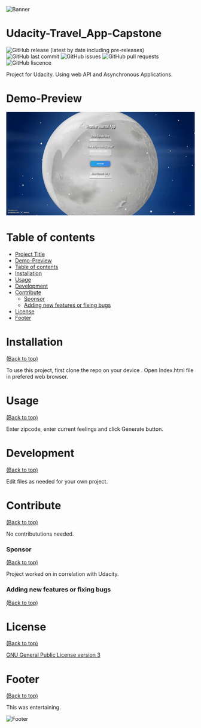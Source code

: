 ![Banner](https://i.giphy.com/media/TbSPeUWjSY2ys/giphy.webp)

# Udacity-Travel_App-Capstone

![GitHub release (latest by date including pre-releases)](https://img.shields.io/github/v/release/jac21984/Udacity_Capstone_Travel?include_prereleases)
![GitHub last commit](https://img.shields.io/github/last-commit/jac21984/Udacity_Capstone_Travel)
![GitHub issues](https://img.shields.io/github/issues-raw/jac21984/Udacity_Capstone_Travel)
![GitHub pull requests](https://img.shields.io/github/issues-pr/jac21984/Udacity_Capstone_Travel)
![GitHub liscence](https://img.shields.io/github/license/jac21984/Udacity_Capstone_Travel)

Project for Udacity. Using web API and Asynchronous Applications.

# Demo-Preview

![Random GIF](https://raw.githubusercontent.com/jac21984/Udacity-Project_3/main/preview.gif?token=GHSAT0AAAAAABWCB2H3BTC3WJYHIECWXKZAYV2XXXQ)

# Table of contents

- [Project Title](#Udacity-Weather_Journal_App-Project-3)
- [Demo-Preview](#demo-preview)
- [Table of contents](#table-of-contents)
- [Installation](#installation)
- [Usage](#usage)
- [Development](#development)
- [Contribute](#contribute)
    - [Sponsor](#sponsor)
    - [Adding new features or fixing bugs](#adding-new-features-or-fixing-bugs)
- [License](#license)
- [Footer](#footer)

# Installation
[(Back to top)](#table-of-contents)

To use this project, first clone the repo on your device .
Open Index.html file in prefered web browser.

# Usage
[(Back to top)](#table-of-contents)

Enter zipcode, enter current feelings and click Generate button.

# Development
[(Back to top)](#table-of-contents)

Edit files as needed for your own project.

# Contribute
[(Back to top)](#table-of-contents)

No contribututions needed.

### Sponsor
[(Back to top)](#table-of-contents)

Project worked on in correlation with  Udacity.

### Adding new features or fixing bugs
[(Back to top)](#table-of-contents)


# License
[(Back to top)](#table-of-contents)

[GNU General Public License version 3](https://opensource.org/licenses/GPL-3.0)

# Footer
[(Back to top)](#table-of-contents)

This was entertaining.

![Footer](https://c.tenor.com/gHfiGG3DU0QAAAAC/sheldon-big-bang-theory.gif)
